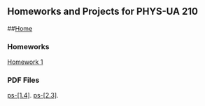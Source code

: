 ## Homeworks and Projects for PHYS-UA 210

##[Home](https://zw788.github.io/cp210/)
### **Homeworks**
[Homework 1](https://nbviewer.jupyter.org/github/zw788/cp210/blob/master/homeworks/ps-%5B1%5D.ipynb)


### **PDF Files**
[ps-[1.4]](https://zw788.github.io/cp210/tex/ps__1_4_.pdf).
[ps-[2.3]](https://zw788.github.io/cp210/tex/ps__2_3_.pdf).

<!---
your comment goes here
and here

```markdown
Syntax highlighted code block

# Header 1
## Header 2
### Header 3

- Bulleted
- List

1. Numbered
2. List

**Bold** and _Italic_ and `Code` text

[Link](url) and ![Image](src)
```


For more details see [GitHub Flavored Markdown](https://guides.github.com/features/mastering-markdown/).

### Jekyll Themes

Your Pages site will use the layout and styles from the Jekyll theme you have selected in your [repository settings](https://github.com/Zw788/cp210/settings). The name of this theme is saved in the Jekyll `_config.yml` configuration file.

### Support or Contact

Having trouble with Pages? Check out our [documentation](https://help.github.com/categories/github-pages-basics/) or [contact support](https://github.com/contact) and we’ll help you sort it out.}

-->

